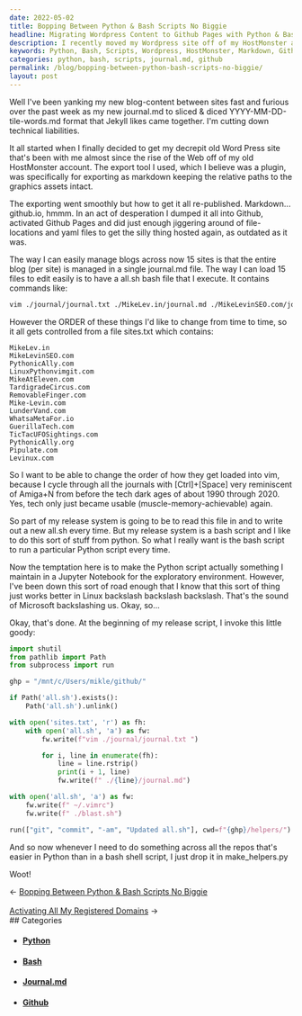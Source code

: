```yaml
---
date: 2022-05-02
title: Bopping Between Python & Bash Scripts No Biggie
headline: Migrating Wordpress Content to Github Pages with Python & Bash Scripts
description: I recently moved my Wordpress site off of my HostMonster account and exported the content as markdown. To re-publish the content, I used Github Pages and managed the blog content across 15 sites with a single journal.md file and a bash file. To make the process easier, I wrote a Python script, make_helpers, to manage the sites.txt file and change the order of the file locations. Read my blog post to find out how I did it.
keywords: Python, Bash, Scripts, Wordpress, HostMonster, Markdown, Github, Pages, Journal.md, Sites.txt, File Locations, Make_Helpers
categories: python, bash, scripts, journal.md, github
permalink: /blog/bopping-between-python-bash-scripts-no-biggie/
layout: post
---
```



Well I've been yanking my new blog-content between sites fast and furious over
the past week as my new journal.md to sliced & diced YYYY-MM-DD-tile-words.md
format that Jekyll likes came together. I'm cutting down technical liabilities.

It all started when I finally decided to get my decrepit old Word Press site
that's been with me almost since the rise of the Web off of my old HostMonster
account. The export tool I used, which I believe was a plugin, was specifically
for exporting as markdown keeping the relative paths to the graphics assets
intact.

The exporting went smoothly but how to get it all re-published. Markdown...
github.io, hmmm. In an act of desperation I dumped it all into Github,
activated Github Pages and did just enough jiggering around of file-locations
and yaml files to get the silly thing hosted again, as outdated as it was.

The way I can easily manage blogs across now 15 sites is that the entire blog
(per site) is managed in a single journal.md file. The way I can load 15 files
to edit easily is to have a all.sh bash file that I execute. It contains
commands like:

```bash
vim ./journal/journal.txt ./MikeLev.in/journal.md ./MikeLevinSEO.com/journal.md ./PythonicAlly.com/journal.md ./LinuxPythonvimgit.com/journal.md ./MikeAtEleven.com/journal.md ./TardigradeCircus.com/journal.md ./RemovableFinger.com/journal.md ./Mike-Levin.com/journal.md ./LunderVand.com/journal.md ./WhatsaMetaFor.io/journal.md ./GuerillaTech.com/journal.md ./TicTacUFOSightings.com/journal.md ./PythonicAlly.org/journal.md ./Pipulate.com/journal.md ./Levinux.com/journal.md ~/.vimrc ./blast.sh
```

However the ORDER of these things I'd like to change from time to time, so it
all gets controlled from a file sites.txt which contains:

    MikeLev.in
    MikeLevinSEO.com
    PythonicAlly.com
    LinuxPythonvimgit.com
    MikeAtEleven.com
    TardigradeCircus.com
    RemovableFinger.com
    Mike-Levin.com
    LunderVand.com
    WhatsaMetaFor.io
    GuerillaTech.com
    TicTacUFOSightings.com
    PythonicAlly.org
    Pipulate.com
    Levinux.com

So I want to be able to change the order of how they get loaded into vim,
because I cycle through all the journals with [Ctrl]+[Space] very reminiscent
of Amiga+N from before the tech dark ages of about 1990 through 2020. Yes, tech
only just became usable (muscle-memory-achievable) again.

So part of my release system is going to be to read this file in and to write
out a new all.sh every time. But my release system is a bash script and I like
to do this sort of stuff from python. So what I really want is the bash script
to run a particular Python script every time.

Now the temptation here is to make the Python script actually something I
maintain in a Jupyter Notebook for the exploratory environment. However, I've
been down this sort of road enough that I know that this sort of thing just
works better in Linux backslash backslash backslash. That's the sound of
Microsoft backslashing us. Okay, so...

Okay, that's done. At the beginning of my release script, I invoke this little
goody:

```python
import shutil
from pathlib import Path
from subprocess import run

ghp = "/mnt/c/Users/mikle/github/"

if Path('all.sh').exists():
    Path('all.sh').unlink()

with open('sites.txt', 'r') as fh:
    with open('all.sh', 'a') as fw:
        fw.write(f"vim ./journal/journal.txt ")

        for i, line in enumerate(fh):
            line = line.rstrip()
            print(i + 1, line)
            fw.write(f" ./{line}/journal.md")

with open('all.sh', 'a') as fw:
    fw.write(f" ~/.vimrc")
    fw.write(f" ./blast.sh")

run(["git", "commit", "-am", "Updated all.sh"], cwd=f"{ghp}/helpers/")
```

And so now whenever I need to do something across all the repos that's easier
in Python than in a bash shell script, I just drop it in make_helpers.py

Woot!


<div class="post-nav"><div class="post-nav-prev"><span class="arrow">&larr;&nbsp;</span><a href="/blog/bopping-between-python-bash-scripts-no-biggie">Bopping Between Python & Bash Scripts No Biggie</a></div> &nbsp; <div class="post-nav-next"><a href="/blog/activating-all-my-registered-domains">Activating All My Registered Domains</a><span class="arrow">&nbsp;&rarr;</span></div></div>
## Categories

<ul>
<li><h4><a href='/python/'>Python</a></h4></li>
<li><h4><a href='/bash/'>Bash</a></h4></li>
<li><h4><a href='/journal-md/'>Journal.md</a></h4></li>
<li><h4><a href='/github/'>Github</a></h4></li></ul>